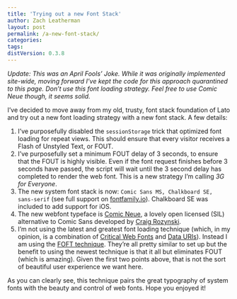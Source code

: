 ```yaml
---
title: 'Trying out a new Font Stack'
author: Zach Leatherman
layout: post
permalink: /a-new-font-stack/
categories: 
tags:
distVersion: 0.3.8
---
```


*Update: This was an April Fools’ Joke. While it was originally implemented site-wide, moving forward I’ve kept the code for this approach quarantined to this page. Don’t use this font loading strategy. Feel free to use Comic Neue though, it seems solid.*

I’ve decided to move away from my old, trusty, font stack foundation of Lato and try out a new font loading strategy with a new font stack. A few details:

1. I’ve purposefully disabled the `sessionStorage` trick that optimized font loading for repeat views. This should ensure that every visitor receives a Flash of Unstyled Text, or FOUT.
1. I’ve purposefully set a minimum FOUT delay of 3 seconds, to ensure that the FOUT is highly visible. Even if the font request finishes before 3 seconds have passed, the script will wait until the 3 second delay has completed to render the web font. This is a new strategy I’m calling _3G for Everyone_.
1. The new system font stack is now: `Comic Sans MS, Chalkboard SE, sans-serif` (see full support on [fontfamily.io](http://fontfamily.io/Comic_Sans_MS,Chalkboard_SE,sans-serif)). Chalkboard SE was included to add support for iOS.
1. The new webfont typeface is [Comic Neue](http://comicneue.com/), a lovely open licensed (SIL) alternative to Comic Sans developed by [Craig Rozynski](https://twitter.com/craigrozynski).
1. I’m not using the latest and greatest font loading technique (which, in my opinion, is a combination of [Critical Web Fonts](/web/critical-webfonts/) and [Data URIs](/web/web-font-data-uris/)). Instead I am using the [FOFT technique](/web/foft/). They’re all pretty similar to set up but the benefit to using the newest technique is that it all but eliminates FOUT (which is amazing). Given the first two points above, that is not the sort of beautiful user experience we want here.

As you can clearly see, this technique pairs the great typography of system fonts with the beauty and control of web fonts. Hope you enjoyed it!